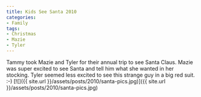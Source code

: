 ```yaml
---
title: Kids See Santa 2010
categories:
- Family
tags:
- Christmas
- Mazie
- Tyler
---
```


Tammy took Mazie and Tyler for their annual trip to see Santa Claus. Mazie was super excited to see Santa and tell him what she wanted in her stocking. Tyler seemed less excited to see this strange guy in a big red suit. :-)
[![]({{ site.url }}/assets/posts/2010/santa-pics.jpg)]({{ site.url }}/assets/posts/2010/santa-pics.jpg)
